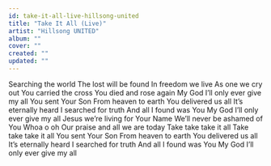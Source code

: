 ```yaml
---
id: take-it-all-live-hillsong-united
title: "Take It All (Live)"
artist: "Hillsong UNITED"
album: ""
cover: ""
created: ""
updated: ""
---
```


Searching the world
The lost will be found
In freedom we live
As one we cry out
You carried the cross
You died and rose again
My God
I’ll only ever give my all
You sent Your Son
From heaven to earth
You delivered us all
It’s eternally heard
I searched for truth
And all I found was You
My God
I’ll only ever give my all
Jesus we’re living for Your Name
We’ll never be ashamed of You
Whoa o oh
Our praise and all we are today
Take take take it all
Take take take it all
You sent Your Son
From heaven to earth
You delivered us all
It’s eternally heard
I searched for truth
And all I found was You
My God
I’ll only ever give my all